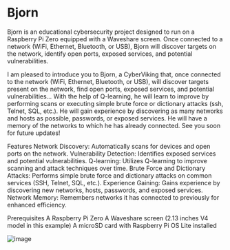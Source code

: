 # Bjorn
Bjorn is an educational cybersecurity project designed to run on a Raspberry Pi Zero equipped with a Waveshare screen. Once connected to a network (WiFi, Ethernet, Bluetooth, or USB), Bjorn will discover targets on the network, identify open ports, exposed services, and potential vulnerabilities.


I am pleased to introduce you to Bjorn, a CyberViking that, once connected to the network (WiFi, Ethernet, Bluetooth, or USB), will discover targets present on the network, find open ports, exposed services, and potential vulnerabilities…
With the help of Q-learning, he will learn to improve by performing scans or executing simple brute force or dictionary attacks (ssh, Telnet, SQL, etc.).
He will gain experience by discovering as many networks and hosts as possible, passwords, or exposed services.
He will have a memory of the networks to which he has already connected.
See you soon for future updates!


Features
Network Discovery: Automatically scans for devices and open ports on the network.
Vulnerability Detection: Identifies exposed services and potential vulnerabilities.
Q-learning: Utilizes Q-learning to improve scanning and attack techniques over time.
Brute Force and Dictionary Attacks: Performs simple brute force and dictionary attacks on common services (SSH, Telnet, SQL, etc.).
Experience Gaining: Gains experience by discovering new networks, hosts, passwords, and exposed services.
Network Memory: Remembers networks it has connected to previously for enhanced efficiency.


Prerequisites
A Raspberry Pi Zero
A Waveshare screen (2.13 inches V4 model in this example)
A microSD card with Raspberry Pi OS Lite installed

![image](https://github.com/infinition/Bjorn/assets/37984399/cd6e8b22-4f2f-4ee3-9957-2536f076aed5)
